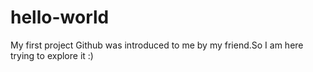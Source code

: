 # hello-world
My first project
Github was introduced to me by my friend.So I am here trying to explore it :)
